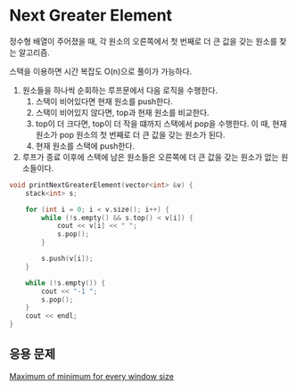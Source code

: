 # Next Greater Element

정수형 배열이 주어졌을 때, 각 원소의 오른쪽에서 첫 번째로 더 큰 값을 갖는 원소를 찾는 알고리즘.

스택을 이용하면 시간 복잡도 O(n)으로 풀이가 가능하다.

1. 원소들을 하나씩 순회하는 루프문에서 다음 로직을 수행한다.
   1. 스택이 비어있다면 현재 원소를 push한다.
   2. 스택이 비어있지 않다면, top과 현재 원소를 비교한다.
   3. top이 더 크다면, top이 더 작을 떄까지 스택에서 pop을 수행한다. 이 때, 현재 원소가 pop 원소의 첫 번째로 더 큰 값을 갖는 원소가 된다.
   4. 현재 원소를 스택에 push한다.
2. 루프가 종료 이후에 스택에 남은 원소들은 오른쪽에 더 큰 값을 갖는 원소가 없는 원소들이다.

```c++
void printNextGreaterElement(vector<int> &v) {
    stack<int> s;

    for (int i = 0; i < v.size(); i++) {
        while (!s.empty() && s.top() < v[i]) {
            cout << v[i] << " ";
            s.pop();
        }

        s.push(v[i]);
    }

    while (!s.empty()) {
        cout << "-1 ";
        s.pop();
    }
    cout << endl;
}
```

## 응용 문제

[Maximum of minimum for every window size]([../../../HackerRank/KakaoEnterprise/DiskSpaceAnalysis/](https://practice.geeksforgeeks.org/problems/maximum-of-minimum-for-every-window-size/0))